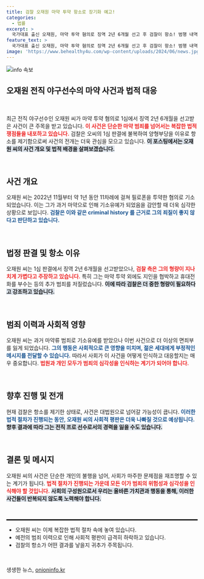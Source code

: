 ```yaml
---
title: 검찰 오재원 마약 투약 항소로 장기화 예고!
categories:
  - 법률
excerpt: >
  국가대표 출신 오재원, 마약 투약 혐의로 징역 2년 6개월 선고 후 검찰이 항소! 범행 내역과 죄질 고려해 더욱 중한 처벌 요구, 그의 파란만장한 야구 인생이 위태롭습니다!
feature_text: >
  국가대표 출신 오재원, 마약 투약 혐의로 징역 2년 6개월 선고 후 검찰이 항소! 범행 내역과 죄질 고려해 더욱 중한 처벌 요구, 그의 파란만장한 야구 인생이 위태롭습니다!
image: 'https://www.behealthy4u.com/wp-content/uploads/2024/06/news.jpg'
---
```


<p><img src="https://www.behealthy4u.com/wp-content/uploads/2024/06/news.jpg" alt="info 속보" /></p>

<h2 data-ke-size="size26">오재원 전직 야구선수의 마약 사건과 법적 대응</h2>

<p data-ke-size="size16">&nbsp;</p> 

<p>최근 전직 야구선수인 오재원 씨가 마약 투약 혐의로 1심에서 징역 2년 6개월을 선고받은 사건이 큰 주목을 받고 있습니다. <b><span style="color: #ee2323;">이 사건은 단순한 마약 범죄를 넘어서는 복잡한 법적 쟁점들을 내포하고 있습니다.</span></b> 검찰은 오씨의 1심 판결에 불복하여 양형부당을 이유로 항소를 제기함으로써 사건의 전개는 더욱 관심을 모으고 있습니다. <b><span style="background-color: #21538527;">이 포스팅에서는 오재원 씨의 사건 개요 및 법적 배경을 살펴보겠습니다.</span></b> </p>

<p data-ke-size="size16">&nbsp;</p> 

<h2 data-ke-size="size26">사건 개요</h2>

<p data-ke-size="size16">오재원 씨는 2022년 11월부터 약 1년 동안 11차례에 걸쳐 필로폰을 투약한 혐의로 기소되었습니다. 이는 그가 과거 마약으로 인해 기소유예가 되었음을 감안할 때 더욱 심각한 상황으로 보입니다. <b><span style="color: #1a5490;">검찰은 이와 같은 criminal history 를 근거로 그의 죄질이 좋지 않다고 판단하고 있습니다.</span></b> 

<p data-ke-size="size16">&nbsp;</p> 

<h2 data-ke-size="size26">법정 판결 및 항소 이유</h2> 

<p data-ke-size="size16">오재원 씨는 1심 판결에서 징역 2년 6개월을 선고받았으나, <b><span style="color: #ee2323;">검찰 측은 그의 형량이 지나치게 가볍다고 주장하고 있습니다.</span></b> 특히 그는 마약 투약 외에도 지인을 협박하고 휴대전화를 부수는 등의 추가 범죄를 저질렀습니다. <b><span style="background-color: #21538527;">이에 따라 검찰은 더 중한 형량이 필요하다고 강조하고 있습니다.</span></b> 

<p data-ke-size="size16">&nbsp;</p> 

<h2 data-ke-size="size26">범죄 이력과 사회적 영향</h2>

<p data-ke-size="size16">오재원 씨는 과거 마약류 범죄로 기소유예를 받았으나 이번 사건으로 더 이상의 면죄부를 잃게 되었습니다. <b><span style="color: #1a5490;">그의 행동은 사회적으로 큰 영향을 미치며, 젊은 세대에게 부정적인 메시지를 전달할 수 있습니다.</span></b> 따라서 사회가 이 사건을 어떻게 인식하고 대응할지는 매우 중요합니다. <b><span style="color: #ee2323;">법원과 개인 모두가 범죄의 심각성을 인식하는 계기가 되어야 합니다.</span></b> 

<p data-ke-size="size16">&nbsp;</p> 

<h2 data-ke-size="size26">향후 진행 및 전개</h2>

<p data-ke-size="size16">현재 검찰은 항소를 제기한 상태로, 사건은 대법원으로 넘어갈 가능성이 큽니다. <b><span style="color: #1a5490;">이러한 법적 절차가 진행되는 동안, 오재원 씨의 사회적 평판은 더욱 나빠질 것으로 예상됩니다.</span></b> <b><span style="background-color: #21538527;">향후 결과에 따라 그는 전직 프로 선수로서의 경력을 잃을 수도 있습니다.</span></b> 

<p data-ke-size="size16">&nbsp;</p> 

<h2 data-ke-size="size26">결론 및 메시지</h2>

<p data-ke-size="size16">오재원 씨의 사건은 단순한 개인의 불행을 넘어, 사회가 마주한 문제점을 재조명할 수 있는 계기가 됩니다. <b><span style="color: #ee2323;">법적 절차가 진행되는 가운데 모든 이가 범죄의 위험성과 심각성을 인식해야 할 것입니다.</span></b> <b><span style="background-color: #21538527;">사회의 구성원으로서 우리는 올바른 가치관과 행동을 통해, 이러한 사건들이 반복되지 않도록 노력해야 합니다.</span></b> 

<p data-ke-size="size16">&nbsp;</p> 

<hr style="border: 1px solid #000000;"> 

<ul>
  <li>오재원 씨는 이제 복잡한 법적 절차 속에 놓여 있습니다.</li>
  <li>예전의 범죄 이력으로 인해 사회적 평판이 급격히 하락하고 있습니다.</li>
  <li>검찰의 항소가 어떤 결과를 낳을지 귀추가 주목됩니다.</li>
</ul>

<p data-ke-size="size16">&nbsp;</p> 
생생한 뉴스, <a href="https://onioninfo.kr" rel="dofollow">onioninfo.kr</a>


